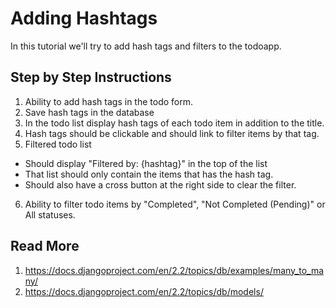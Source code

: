 Adding Hashtags
=====================

In this tutorial we'll try to add hash tags and filters to the todoapp.

## Step by Step Instructions
 1. Ability to add hash tags in the todo form.
 2. Save hash tags in the database
 3. In the todo list display hash tags of each todo item in addition to the  title.
 4. Hash tags should be clickable and should link to filter items by that  tag.
 5. Filtered todo list
  - Should display "Filtered by: {hashtag}" in the top of the list
  - That list should only contain the items that has the hash tag.
  - Should also have a cross button at the right side to clear the filter.
 6. Ability to filter todo items by "Completed", "Not Completed (Pending)"  or All statuses.


## Read More

 1. https://docs.djangoproject.com/en/2.2/topics/db/examples/many_to_many/
 2. https://docs.djangoproject.com/en/2.2/topics/db/models/
